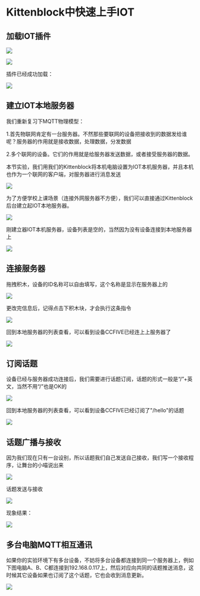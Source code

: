 # Kittenblock中快速上手IOT

## 加载IOT插件

![](./images/C03_01.png)

![](./images/C03_02.png)

插件已经成功加载：

![](./images/C03_03.png)


## 建立IOT本地服务器

我们重新复习下MQTT物理模型：

1.首先物联网肯定有一台服务器。不然那些要联网的设备把接收到的数据发给谁呢？服务器的作用就是接收数据，处理数据，分发数据

2.多个联网的设备。它们的作用就是给服务器发送数据，或者接受服务器的数据。

本节实验，我们用我们的Kittenblock将本机电脑设置为IOT本机服务器，并且本机也作为一个联网的客户端，对服务器进行消息发送

![](./images/Microbit_IoT00.png)

为了方便学校上课场景（连接外网服务器不方便），我们可以直接通过Kittenblock后台建立起IOT本地服务器。

![](./images/C03_04.png)

刚建立器IOT本机服务器，设备列表是空的，当然因为没有设备连接到本地服务器上

![](./images/C03_05.png)

## 连接服务器

拖拽积木，设备的ID名称可以自由填写，这个名称是显示在服务器上的

![](./images/C03_06.png)

更改完信息后，记得点击下积木块，才会执行这条指令

![](./images/C03_07.png)

回到本地服务器的列表查看，可以看到设备CCFIVE已经连上上服务器了

![](./images/C03_08.png)

## 订阅话题

设备已经与服务器成功连接后，我们需要进行话题订阅，话题的形式一般是“/”+英文，当然不用“/”也是OK的

![](./images/C03_09.png)

回到本地服务器的列表查看，可以看到设备CCFIVE已经订阅了"/hello"的话题

![](./images/C03_10.png)



## 话题广播与接收

因为我们现在只有一台设别，所以话题我们自己发送自己接收，我们写一个接收程序，让舞台的小喵说出来

![](./images/C03_12.png)

话题发送与接收

![](./images/C03_11.png)

现象结果：

![](./images/C03_13.png)

## 多台电脑MQTT相互通讯

如果你的实验环境下有多台设备，不妨将多台设备都连接到同一个服务器上，例如下图电脑A、B、C都连接到192.168.0.117上，然后对应向共同的话题推送消息，这时候其它设备如果也订阅了这个话题，它也会收到消息更新。

![](./images/C03_14.png)


